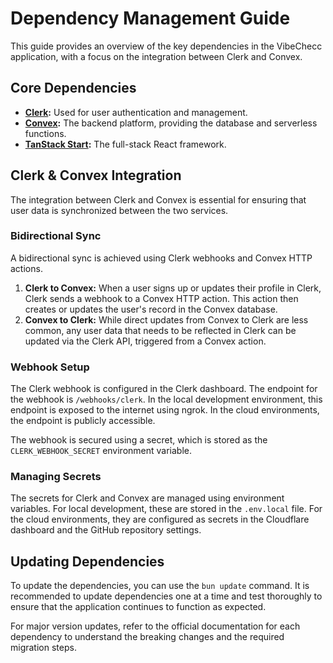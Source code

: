 # Dependency Management Guide

This guide provides an overview of the key dependencies in the VibeChecc application, with a focus on the integration between Clerk and Convex.

## Core Dependencies

*   **[Clerk](https://clerk.com/):** Used for user authentication and management.
*   **[Convex](https://www.convex.dev/):** The backend platform, providing the database and serverless functions.
*   **[TanStack Start](https://tanstack.com/start/v1):** The full-stack React framework.

## Clerk & Convex Integration

The integration between Clerk and Convex is essential for ensuring that user data is synchronized between the two services.

### Bidirectional Sync

A bidirectional sync is achieved using Clerk webhooks and Convex HTTP actions.

1.  **Clerk to Convex:** When a user signs up or updates their profile in Clerk, Clerk sends a webhook to a Convex HTTP action. This action then creates or updates the user's record in the Convex database.
2.  **Convex to Clerk:** While direct updates from Convex to Clerk are less common, any user data that needs to be reflected in Clerk can be updated via the Clerk API, triggered from a Convex action.

### Webhook Setup

The Clerk webhook is configured in the Clerk dashboard. The endpoint for the webhook is `/webhooks/clerk`. In the local development environment, this endpoint is exposed to the internet using ngrok. In the cloud environments, the endpoint is publicly accessible.

The webhook is secured using a secret, which is stored as the `CLERK_WEBHOOK_SECRET` environment variable.

### Managing Secrets

The secrets for Clerk and Convex are managed using environment variables. For local development, these are stored in the `.env.local` file. For the cloud environments, they are configured as secrets in the Cloudflare dashboard and the GitHub repository settings.

## Updating Dependencies

To update the dependencies, you can use the `bun update` command. It is recommended to update dependencies one at a time and test thoroughly to ensure that the application continues to function as expected.

For major version updates, refer to the official documentation for each dependency to understand the breaking changes and the required migration steps.